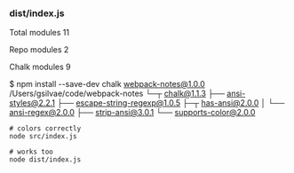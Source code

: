 
### dist/index.js

Total modules 11

Repo modules 2

Chalk modules 9

$ npm install --save-dev chalk
webpack-notes@1.0.0 /Users/gsilvae/code/webpack-notes
└─┬ chalk@1.1.3 
  ├── ansi-styles@2.2.1 
  ├── escape-string-regexp@1.0.5 
  ├─┬ has-ansi@2.0.0 
  │ └── ansi-regex@2.0.0 
  ├── strip-ansi@3.0.1 
  └── supports-color@2.0.0

```
# colors correctly
node src/index.js
```

```
# works too
node dist/index.js
```
